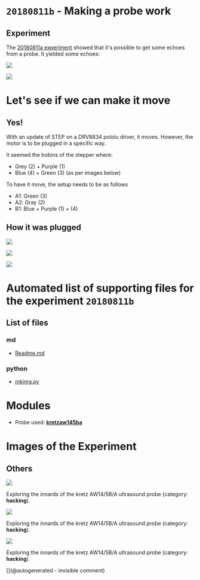 #  `20180811b` - Making a probe work

## Experiment

The [20180811a experiment](/include/images/kretzaw145ba/20180811a/20180811a-Processing.ipynb) showed that it's possible to get some echoes from a probe. It yielded some echoes:

![](/include/images/kretzaw145ba/20180811a/20180811a-3first-lines.jpg)

![](/include/images/kretzaw145ba/20180811a/20180811a-3first-lines-fft.jpg)

# Let's see if we can make it move

## Yes! 

With an update of STEP on a DRV8834 pololu driver, it moves. However, the motor is to be plugged in a specific way.

It seemed the bobins of the stepper where:
* Grey (2) + Purple (1)
* Blue (4) + Green (3)
(as per images below)

To have it move, the setup needs to be as follows  

* A1: Green (3)
* A2: Gray (2)
* B1: Blue + Purple (1) + (4)

## How it was plugged

![](/include/images/kretzaw145ba/20180811b/P_20180811_175204.jpg)

![](/include/images/kretzaw145ba/20180811b/P_20180811_175211.jpg)

![](/include/images/kretzaw145ba/20180811b/P_20180811_175217.jpg)



# Automated list of supporting files for the __experiment `20180811b`__

## List of files

### md

* [Readme.md](/include/images/kretzaw145ba/20180811b/Readme.md)


### python

* [mkimg.py](/include/images/kretzaw145ba/20180811b/mkimg.py)





# Modules

* Probe used: __[kretzaw145ba](/include/probes/auto/kretzaw145ba.md)__




# Images of the Experiment

## Others

![](/include/images/kretzaw145ba/20180811b/P_20180811_175204.jpg)

Exploring the innards of the kretz AW14/5B/A ultrasound probe (category: __hacking__).

![](/include/images/kretzaw145ba/20180811b/P_20180811_175217.jpg)

Exploring the innards of the kretz AW14/5B/A ultrasound probe (category: __hacking__).

![](/include/images/kretzaw145ba/20180811b/P_20180811_175211.jpg)

Exploring the innards of the kretz AW14/5B/A ultrasound probe (category: __hacking__).










[](@autogenerated - invisible comment)